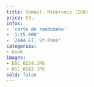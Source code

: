 ```yaml
---
title: Somail. Minervois (IGN)
price: €3,-
infos:  
- 'carte de randonnée'
- '1:25.000'
- '2444 ET, St-Pons'
categories:
- book
images:
- DSC_0224.JPG
- DSC_0242.JPG
sold: false
---
```

